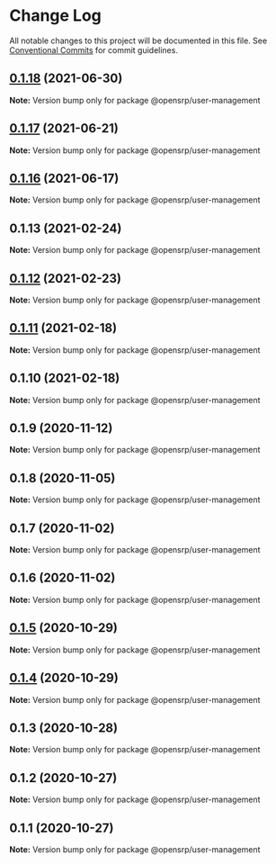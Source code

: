 # Change Log

All notable changes to this project will be documented in this file.
See [Conventional Commits](https://conventionalcommits.org) for commit guidelines.

## [0.1.18](https://github.com/OpenSRP/web/compare/@opensrp/user-management@0.1.16...@opensrp/user-management@0.1.18) (2021-06-30)

**Note:** Version bump only for package @opensrp/user-management

## [0.1.17](https://github.com/OpenSRP/web/compare/@opensrp/user-management@0.1.16...@opensrp/user-management@0.1.17) (2021-06-21)

**Note:** Version bump only for package @opensrp/user-management

## [0.1.16](https://github.com/OpenSRP/web/compare/@opensrp/user-management@0.1.15...@opensrp/user-management@0.1.16) (2021-06-17)

**Note:** Version bump only for package @opensrp/user-management

## 0.1.13 (2021-02-24)

**Note:** Version bump only for package @opensrp/user-management

## [0.1.12](https://github.com/OpenSRP/web/compare/@opensrp/user-management@0.1.11...@opensrp/user-management@0.1.12) (2021-02-23)

**Note:** Version bump only for package @opensrp/user-management

## [0.1.11](https://github.com/OpenSRP/web/compare/@opensrp/user-management@0.1.10...@opensrp/user-management@0.1.11) (2021-02-18)

**Note:** Version bump only for package @opensrp/user-management

## 0.1.10 (2021-02-18)

**Note:** Version bump only for package @opensrp/user-management

## 0.1.9 (2020-11-12)

**Note:** Version bump only for package @opensrp/user-management

## 0.1.8 (2020-11-05)

**Note:** Version bump only for package @opensrp/user-management

## 0.1.7 (2020-11-02)

**Note:** Version bump only for package @opensrp/user-management

## 0.1.6 (2020-11-02)

**Note:** Version bump only for package @opensrp/user-management

## [0.1.5](https://github.com/OpenSRP/web/compare/@opensrp/user-management@0.1.4...@opensrp/user-management@0.1.5) (2020-10-29)

**Note:** Version bump only for package @opensrp/user-management

## [0.1.4](https://github.com/OpenSRP/web/compare/@opensrp/user-management@0.1.3...@opensrp/user-management@0.1.4) (2020-10-29)

**Note:** Version bump only for package @opensrp/user-management

## 0.1.3 (2020-10-28)

**Note:** Version bump only for package @opensrp/user-management

## 0.1.2 (2020-10-27)

**Note:** Version bump only for package @opensrp/user-management

## 0.1.1 (2020-10-27)

**Note:** Version bump only for package @opensrp/user-management
